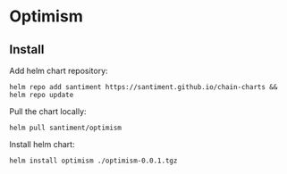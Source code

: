 # Optimism

## Install

Add helm chart repository:

    helm repo add santiment https://santiment.github.io/chain-charts && helm repo update

Pull the chart locally:

    helm pull santiment/optimism

Install helm chart:

    helm install optimism ./optimism-0.0.1.tgz